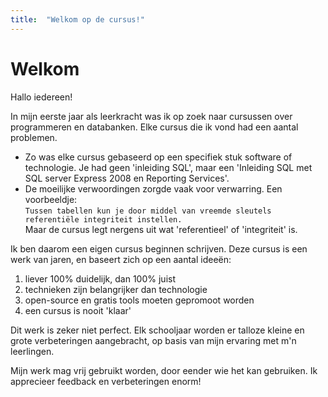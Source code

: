 ```yaml
---
title:  "Welkom op de cursus!"
---
```


# Welkom

Hallo iedereen!

In mijn eerste jaar als leerkracht was ik op zoek naar cursussen over programmeren en databanken. Elke cursus die ik vond had een aantal problemen. 

 - Zo was elke cursus gebaseerd op een specifiek stuk software of technologie. Je had geen 'inleiding SQL', maar een 'Inleiding SQL met SQL server Express 2008 en Reporting Services'.
 - De moeilijke verwoordingen zorgde vaak voor verwarring. Een voorbeeldje:\
`Tussen tabellen kun je door middel van vreemde sleutels referentiële integriteit instellen.` \
Maar de cursus legt nergens uit wat 'referentieel' of 'integriteit' is. 

Ik ben daarom een eigen cursus beginnen schrijven. Deze cursus is een werk van jaren, en baseert zich op een aantal ideeën: 
 1. liever 100% duidelijk, dan 100% juist
 2. technieken zijn belangrijker dan technologie
 3. open-source en gratis tools moeten gepromoot worden
 4. een cursus is nooit 'klaar'

Dit werk is zeker niet perfect. Elk schooljaar worden er talloze kleine en grote verbeteringen aangebracht, op basis van mijn ervaring met m'n leerlingen. 

Mijn werk mag vrij gebruikt worden, door eender wie het kan gebruiken. Ik apprecieer feedback en verbeteringen enorm!